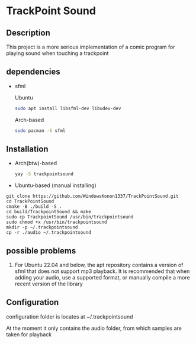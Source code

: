 # TrackPoint Sound

## Description
This project is a more serious implementation of a comic program for playing sound when touching a trackpoint
## dependencies
* sfml
  
  Ubuntu
  ```bash
  sudo apt install libsfml-dev libudev-dev 
  ```
  
  Arch-based
  ```bash
  sudo pacman -S sfml
  ```

## Installation
* Arch(btw)-based
  ```bash
  yay -S trackpointsound
  ```
* Ubuntu-based (manual installing)
```
git clone https://github.com/WindowsKonon1337/TrackPointSound.git
cd TrackPointSound
cmake -B ./build -S .
cd build/TrackpointSound && make
sudo cp TrackpointSound /usr/bin/trackpointsound
sudo chmod +x /usr/bin/trackpointsound
mkdir -p ~/.trackpointsound
cp -r ./audio ~/.trackpointsound
```

## possible problems
1. For Ubuntu 22.04 and below, the apt repository contains a version of sfml that does not support mp3 playback. It is recommended that when adding your audio, use a supported format, or manually compile a more recent version of the library



## Configuration

configuration folder is locates at ~/.trackpointsound

At the moment it only contains the audio folder, from which samples are taken for playback

